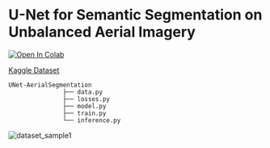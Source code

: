 # U-Net for Semantic Segmentation on Unbalanced Aerial Imagery

[![Open In Colab](https://colab.research.google.com/assets/colab-badge.svg)](https://colab.research.google.com/drive/1vYZYXDMfs9hK6KvXY3v1iTPiln9OeJZE?usp=sharing)

[Kaggle Dataset](https://www.kaggle.com/humansintheloop/semantic-segmentation-of-aerial-imagery)

```
UNet-AerialSegmentation
       		   ├── data.py
       		   ├── losses.py
      		   ├── model.py
      		   ├── train.py
       		   └── inference.py

```

![dataset_sample1](https://user-images.githubusercontent.com/56114938/133141953-46df55be-4dfb-4084-b8d0-a63a56712ab0.png)

